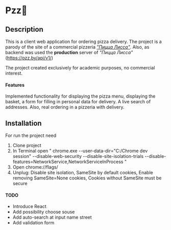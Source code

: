 Pzz🍕
=

## Description 

This is a client web application for ordering pizza delivery.
The project is a parody of the site of a commercial pizzeria [_"Пицца Лисса"_](https://pzz.by/).
Also, as backend was used the **production** server of _"Пицца Лисса"_ (https://pzz.by/api/v1/)

The project created exclusively for academic purposes, no commercial interest.

#### Features

Implemented functionality for displaying the pizza menu, displaying the basket, a form for filling in personal data for delivery. 
A live search of addresses.
Also, real ordering in a pizzeria with delivery.

## Installation
For run the project need
1. Clone project 
2. In Terminal open " chrome.exe --user-data-dir="C:/Chrome dev session" --disable-web-security 
--disable-site-isolation-trials --disable-features=NetworkService,NetworkServiceInProcess "
3. Open chrome://flags/
4. Unplug: Disable site isolation, SameSite by default cookies, Enable removing SameSite=None cookies, Cookies
 without SameSite must be secure

#### TODO 

* Introduce React 
* Add possibility choose souse
* Add auto-search at input name street
* Add validation form